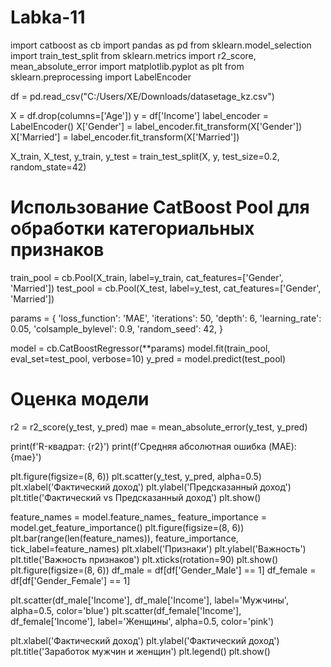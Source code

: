 # Labka-11
import catboost as cb
import pandas as pd
from sklearn.model_selection import train_test_split
from sklearn.metrics import r2_score, mean_absolute_error
import matplotlib.pyplot as plt
from sklearn.preprocessing import LabelEncoder
 
df = pd.read_csv("C:/Users/XE/Downloads/datasetage_kz.csv")
 
X = df.drop(columns=['Age'])
y = df['Income']
label_encoder = LabelEncoder()
X['Gender'] = label_encoder.fit_transform(X['Gender'])
X['Married'] = label_encoder.fit_transform(X['Married'])
 
X_train, X_test, y_train, y_test = train_test_split(X, y, test_size=0.2, random_state=42)
 
# Использование CatBoost Pool для обработки категориальных признаков
train_pool = cb.Pool(X_train, label=y_train, cat_features=['Gender', 'Married'])
test_pool = cb.Pool(X_test, label=y_test, cat_features=['Gender', 'Married'])
 
params = {
    'loss_function': 'MAE',
    'iterations': 50,
    'depth': 6,
    'learning_rate': 0.05,
    'colsample_bylevel': 0.9,
    'random_seed': 42,
}
 
model = cb.CatBoostRegressor(**params)
model.fit(train_pool, eval_set=test_pool, verbose=10)
y_pred = model.predict(test_pool)
 
# Оценка модели
r2 = r2_score(y_test, y_pred)
mae = mean_absolute_error(y_test, y_pred)
 
print(f'R-квадрат: {r2}')
print(f'Средняя абсолютная ошибка (MAE): {mae}')
 
plt.figure(figsize=(8, 6))
plt.scatter(y_test, y_pred, alpha=0.5)
plt.xlabel('Фактический доход')
plt.ylabel('Предсказанный доход')
plt.title('Фактический vs Предсказанный доход')
plt.show()
 
feature_names = model.feature_names_
feature_importance = model.get_feature_importance()
plt.figure(figsize=(8, 6))
plt.bar(range(len(feature_names)), feature_importance, tick_label=feature_names)
plt.xlabel('Признаки')
plt.ylabel('Важность')
plt.title('Важность признаков')
plt.xticks(rotation=90)
plt.show()
plt.figure(figsize=(8, 6))
df_male = df[df['Gender_Male'] == 1]
df_female = df[df['Gender_Female'] == 1]
 
plt.scatter(df_male['Income'], df_male['Income'], label='Мужчины', alpha=0.5, color='blue')
plt.scatter(df_female['Income'], df_female['Income'], label='Женщины', alpha=0.5, color='pink')
 
plt.xlabel('Фактический доход')
plt.ylabel('Фактический доход')
plt.title('Заработок мужчин и женщин')
plt.legend()
plt.show()
